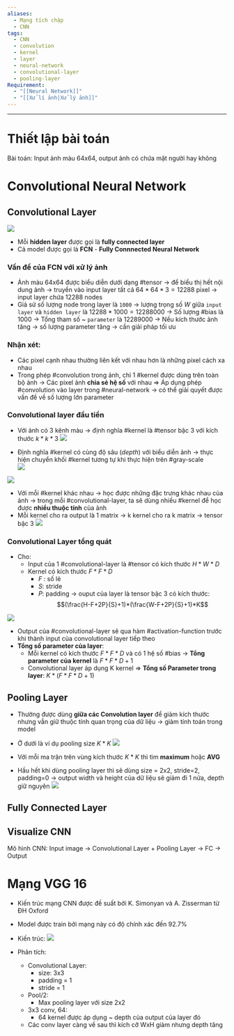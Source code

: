 ```yaml
---
aliases:
  - Mạng tích chập
  - CNN
tags:
  - CNN
  - convolution
  - kernel
  - layer
  - neural-network
  - convolutional-layer
  - pooling-layer
Requirement:
  - "[[Neural Network]]"
  - "[[Xử lí ảnh|Xử lý ảnh]]"
---
```

---
# Thiết lập bài toán
Bài toán: Input ảnh màu 64x64, output ảnh có chứa mặt người hay không
# Convolutional Neural Network 
## Convolutional Layer
![](https://i.imgur.com/oCuMQOv.png)

- Mỗi **hidden layer** được gọi là **fully connected layer**
- Cả model được gọi là **FCN** - **Fully Connnected Neural Network**
### Vấn đề của FCN với xử lý ảnh
- Ảnh màu 64x64 được biểu diễn dưới dạng #tensor 
-> để biểu thị hết nội dung ảnh -> truyền vào input layer tất cả $64*64*3=12288$ pixel -> input layer chứa 12288 nodes 
- Giả sử số lượng node trong layer là `1000` 
	-> lượng trọng số $W$ giữa `input layer` và `hidden layer` là $12288*1000=12288000$ 
	-> Số lượng #bias là 1000 
	-> Tổng tham số ~ `parameter` là 12289000
	-> Nếu kích thước ảnh tăng -> số lượng parameter tăng -> cần giải pháp tối ưu 
### Nhận xét:
- Các pixel cạnh nhau thường liên kết với nhau hơn là những pixel cách xa nhau 
- Trong phép #convolution trong ảnh, chỉ 1 #kernel được dùng trên toàn bộ ảnh -> Các pixel ảnh **chia sẻ hệ số** với nhau
=> Áp dụng phép #convolution vào layer trong #neural-network -> có thể giải quyết được vấn đề về số lượng lớn parameter
### Convolutional layer đầu tiền 
- Với ảnh có 3 kênh màu -> định nghĩa #kernel là #tensor bậc 3 với kích thước $k*k*3$ 
![](https://i.imgur.com/N3PcM04.png)

- Định nghĩa #kernel có cùng độ sâu (_depth_) với biểu diễn ảnh -> thực hiện chuyển khối #kernel tương tự khi thực hiện trên #gray-scale  
![](https://i.imgur.com/jFReTe8.png)

![](https://i.imgur.com/VgwxU7k.png)

- Với mỗi #kernel khác nhau -> học được những đặc trưng khác nhau của ảnh
-> trong mỗi #convolutional-layer, ta sẽ dùng nhiều #kernel để học được **nhiều thuộc tính** của ảnh 
- Mỗi kernel cho ra output là 1 matrix -> k kernel cho ra k matrix -> tensor bậc 3 
![](https://i.imgur.com/y6BQ9be.png)

### Convolutional Layer tổng quát 
- Cho:
	- Input của 1 #convolutional-layer là #tensor có kích thước $H*W*D$ 
	- Kernel có kích thước $F*F*D$
		- $F$ : số lẻ
		- $S$: stride
		- $P$: padding
-> ouput của layer là tensor bậc 3 có kích thước: $$(\frac{H-F+2P}{S}+1)*(\frac{W-F+2P}{S}+1)*K$$

![](https://i.imgur.com/aERYpaa.png)

- Output của #convolutional-layer sẽ qua hàm #activation-function trước khi thành input của convolutional layer tiếp theo 
- **Tổng số parameter của layer**:
	- Mỗi kernel có kích thước $F*F*D$ và có 1 hệ số #bias 
	-> **Tổng parameter của kernel** là $F*F*D+1$ 
	- Convolutional layer áp dụng K kernel 
	=> **Tổng số Parameter trong layer**: $K*(F*F*D+1)$  

## Pooling Layer
- Thường được dùng **giữa các Convolution layer** để giảm kích thước nhưng vẫn giữ thuộc tính quan trọng của dữ liệu  -> giảm tính toán trong model 
- Ở dưới là ví dụ pooling size $K*K$ 
![](https://i.imgur.com/WqljRjf.png)

- Với mỗi ma trận trên vùng kích thước $K*K$ thì tìm **maximum** hoặc **AVG**
- Hầu hết khi dùng pooling layer thì sẽ dùng size = 2x2, stride=2, padding=0 -> output width và height của dữ liệu sẽ giảm đi 1 nửa, depth giữ nguyên 
![](https://i.imgur.com/2lb1rSd.png)

## Fully Connected Layer
## Visualize CNN
Mô hình CNN:
Input image -> Convolutional Layer + Pooling Layer -> FC -> Output 
# Mạng VGG 16 
- Kiến trúc mạng CNN được đề suất bởi K. Simonyan và A. Zisserman từ ĐH Oxford 
- Model được train bởi mạng này có độ chính xác đến 92.7% 
- Kiến trúc:
	![](https://i.imgur.com/f5pC754.png)

- Phân tích:
	- Convolutional Layer: 
		- size: 3x3
		- padding = 1
		- stride = 1
	- Pool/2: 
		- Max pooling layer với size 2x2
	- 3x3 conv, 64:
		- 64 kernel được áp dụng ~ depth của output của layer đó
	- Các conv layer càng về sau thì kích cỡ WxH giảm nhưng depth tăng  